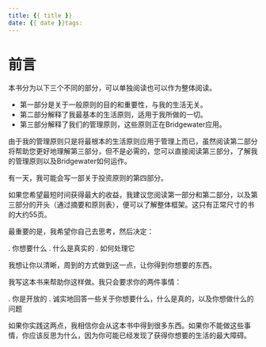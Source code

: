 ```yaml
---
title: {{ title }}
date: {{ date }}tags:
---
```

# 前言


本书分为以下三个不同的部分，可以单独阅读也可以作为整体阅读。

* 第一部分是关于一般原则的目的和重要性，与我的生活无关。
* 第二部分解释了我最基本的生活原则，适用于我所做的一切。
* 第三部分解释了我们的管理原则，这些原则正在Bridgewater应用。

由于我的管理原则只是将最根本的生活原则应用于管理上而已，虽然阅读第二部分将帮助您更好地理解第三部分，但不是必需的，您可以直接阅读第三部分，了解我的管理原则以及Bridgewater如何运作。

有一天，我可能会写一部关于投资原则的第四部分。

如果您希望最短时间获得最大的收益，我建议您阅读第一部分和第二部分，以及第三部分的开头（通过摘要和原则表），便可以了解整体框架。这只有正常尺寸的书的大约55页。

最重要的是，我希望你自己去思考，然后决定：

. 你想要什么
. 什么是真实的
. 如何处理它

我想让你以清晰，周到的方式做到这一点，让你得到你想要的东西。

我写这本书来帮助你这样做。我只会要求你的两件事情：

. 你是开放的
. 诚实地回答一些关于你想要什么，什么是真的，以及你想做什么的问题

如果你实践这两点，我相信你会从这本书中得到很多东西。如果你不能做这些事情，你应该反思为什么，因为你可能已经发现了获得你想要的生活的最大障碍。
